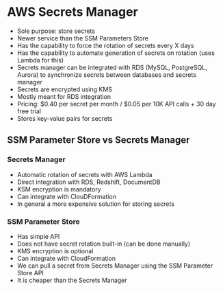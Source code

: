 # AWS Secrets Manager

- Sole purpose: store secrets
- Newer service than the SSM Parameters Store
- Has the capability to force the rotation of secrets every X days
- Has the capability to automate generation of secrets on rotation (uses Lambda for this)
- Secrets manager can be integrated with RDS (MySQL, PostgreSQL, Aurora) to synchronize secrets between databases and secrets manager
- Secrets are encrypted using KMS
- Mostly meant for RDS integration
- Pricing: $0.40 per secret per month / $0.05 per 10K API calls + 30 day free trial
- Stores key-value pairs for secrets

## SSM Parameter Store vs Secrets Manager

### Secrets Manager

- Automatic rotation of secrets with AWS Lambda
- Direct integration with RDS, Redshift, DocumentDB
- KSM encryption is mandatory
- Can integrate with ClouDFormation
- In general a more expensive solution for storing secrets

### SSM Parameter Store

- Has simple API
- Does not have secret rotation built-in (can be done manually)
- KMS encryption is optional
- Can integrate with CloudFormation
- We can pull a secret from Secrets Manager using the SSM Parameter Store API
- It is cheaper than the Secrets Manager
